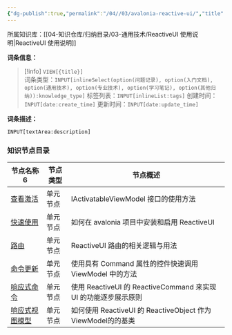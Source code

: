 ```yaml
---
{"dg-publish":true,"permalink":"/04//03/avalonia-reactive-ui/","title":"Avalonia ReactiveUI 使用说明","tags":["avalonia","dotnet","MVVM","ReactiveUI","WPF"]}
---
```



所属知识库：[[04-知识仓库/归纳目录/03-通用技术/ReactiveUI 使用说明\|ReactiveUI 使用说明]]

**词条信息：**

> [!info] `VIEW[{title}]`  
> 词条类型：`INPUT[inlineSelect(option(问题记录), option(入门文档), option(通用技术), option(专业技术), option(学习笔记), option(其他归纳)):knowledge_type]` 标签列表：`INPUT[inlineList:tags]` 创建时间：`INPUT[date:create_time]` 更新时间：`INPUT[date:update_time]`

**词条描述：**

`INPUT[textArea:description]`

### 知识节点目录

<div><table class="dataview table-view-table"><thead class="table-view-thead"><tr class="table-view-tr-header"><th class="table-view-th"><span data-tag-name="p" class="el-p">节点名称</span><span class="dataview small-text">6</span></th><th class="table-view-th"><span data-tag-name="p" class="el-p">节点类型</span></th><th class="table-view-th"><span data-tag-name="p" class="el-p">节点概述</span></th></tr></thead><tbody class="table-view-tbody"><tr><td><span data-tag-name="p" class="el-p"><a data-tooltip-position="top" aria-label="04-知识仓库/知识单元/03-通用技术/Avalonia ReactiveUI 使用说明/查看激活.md" data-href="04-知识仓库/知识单元/03-通用技术/Avalonia ReactiveUI 使用说明/查看激活.md" href="04-知识仓库/知识单元/03-通用技术/Avalonia ReactiveUI 使用说明/查看激活.md" class="internal-link" target="_blank" rel="noopener nofollow">查看激活</a></span></td><td><span data-tag-name="p" class="el-p">单元节点</span></td><td><span data-tag-name="p" class="el-p">IActivatableViewModel 接口的使用方法</span></td></tr><tr><td><span data-tag-name="p" class="el-p"><a data-tooltip-position="top" aria-label="04-知识仓库/知识单元/03-通用技术/Avalonia ReactiveUI 使用说明/快速使用.md" data-href="04-知识仓库/知识单元/03-通用技术/Avalonia ReactiveUI 使用说明/快速使用.md" href="04-知识仓库/知识单元/03-通用技术/Avalonia ReactiveUI 使用说明/快速使用.md" class="internal-link" target="_blank" rel="noopener nofollow">快速使用</a></span></td><td><span data-tag-name="p" class="el-p">单元节点</span></td><td><span data-tag-name="p" class="el-p">如何在 avalonia 项目中安装和启用 ReactiveUI</span></td></tr><tr><td><span data-tag-name="p" class="el-p"><a data-tooltip-position="top" aria-label="04-知识仓库/知识单元/03-通用技术/Avalonia ReactiveUI 使用说明/路由.md" data-href="04-知识仓库/知识单元/03-通用技术/Avalonia ReactiveUI 使用说明/路由.md" href="04-知识仓库/知识单元/03-通用技术/Avalonia ReactiveUI 使用说明/路由.md" class="internal-link" target="_blank" rel="noopener nofollow">路由</a></span></td><td><span data-tag-name="p" class="el-p">单元节点</span></td><td><span data-tag-name="p" class="el-p">ReactiveUI 路由的相关逻辑与用法</span></td></tr><tr><td><span data-tag-name="p" class="el-p"><a data-tooltip-position="top" aria-label="04-知识仓库/知识单元/03-通用技术/Avalonia ReactiveUI 使用说明/命令更新.md" data-href="04-知识仓库/知识单元/03-通用技术/Avalonia ReactiveUI 使用说明/命令更新.md" href="04-知识仓库/知识单元/03-通用技术/Avalonia ReactiveUI 使用说明/命令更新.md" class="internal-link" target="_blank" rel="noopener nofollow">命令更新</a></span></td><td><span data-tag-name="p" class="el-p">单元节点</span></td><td><span data-tag-name="p" class="el-p">使用具有 Command 属性的控件快速调用 ViewModel 中的方法</span></td></tr><tr><td><span data-tag-name="p" class="el-p"><a data-tooltip-position="top" aria-label="04-知识仓库/知识单元/03-通用技术/Avalonia ReactiveUI 使用说明/响应式命令.md" data-href="04-知识仓库/知识单元/03-通用技术/Avalonia ReactiveUI 使用说明/响应式命令.md" href="04-知识仓库/知识单元/03-通用技术/Avalonia ReactiveUI 使用说明/响应式命令.md" class="internal-link" target="_blank" rel="noopener nofollow">响应式命令</a></span></td><td><span data-tag-name="p" class="el-p">单元节点</span></td><td><span data-tag-name="p" class="el-p">使用 ReactiveUI 的 ReactiveCommand 来实现 UI 的功能逐步展示原则</span></td></tr><tr><td><span data-tag-name="p" class="el-p"><a data-tooltip-position="top" aria-label="04-知识仓库/知识单元/03-通用技术/Avalonia ReactiveUI 使用说明/响应式视图模型.md" data-href="04-知识仓库/知识单元/03-通用技术/Avalonia ReactiveUI 使用说明/响应式视图模型.md" href="04-知识仓库/知识单元/03-通用技术/Avalonia ReactiveUI 使用说明/响应式视图模型.md" class="internal-link" target="_blank" rel="noopener nofollow">响应式视图模型</a></span></td><td><span data-tag-name="p" class="el-p">单元节点</span></td><td><span data-tag-name="p" class="el-p">如何使用 ReactiveUI 的 ReactiveObject 作为ViewModel的的基类</span></td></tr></tbody></table></div>
